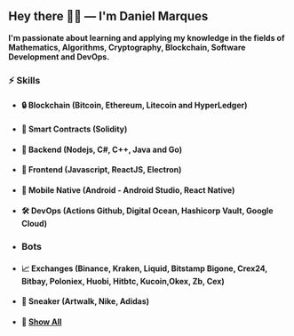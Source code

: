## Hey there ✌🏼 — I'm **Daniel Marques**

**I'm passionate about learning and applying my knowledge in the fields of Mathematics, Algorithms, Cryptography, Blockchain, Software Development and DevOps.**

### ⚡️ **Skills**

- #### 🔒 **Blockchain** (Bitcoin, Ethereum, Litecoin and HyperLedger)
- #### 🔑 **Smart Contracts** (Solidity)
- #### 💾 **Backend** (Nodejs, C#, C++, Java and Go)
- #### 🎨 **Frontend** (Javascript, ReactJS, Electron)
- #### 🎨 **Mobile Native** (Android - Android Studio,  React Native)
- #### 🛠 **DevOps** (Actions Github, Digital Ocean, Hashicorp Vault, Google Cloud)

- ### **Bots**
- #### 📈 **Exchanges** (Binance, Kraken, Liquid, Bitstamp Bigone, Crex24, Bitbay, Poloniex, Huobi, Hitbtc, Kucoin,Okex, Zb, Cex) 
- #### 👟 **Sneaker** (Artwalk, Nike, Adidas) 

- #### 👀 [**Show All**](https://github.com/Dkdaniz/Dkdaniz)

